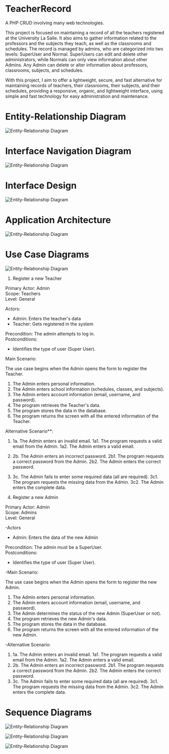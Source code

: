 # TeacherRecord
A PHP CRUD involving many web technologies.

This project is focused on maintaining a record of all the teachers registered at the University La Salle. It also aims to gather information related to the professors and the subjects they teach, as well as the classrooms and schedules. The record is managed by admins, who are categorized into two levels: SuperUser and Normal. SuperUsers can edit and delete other administrators, while Normals can only view information about other Admins. Any Admin can delete or alter information about professors, classrooms, subjects, and schedules.

With this project, I aim to offer a lightweight, secure, and fast alternative for maintaining records of teachers, their classrooms, their subjects, and their schedules, providing a responsive, organic, and lightweight interface, using simple and fast technology for easy administration and maintenance.

# Entity-Relationship Diagram

![Entity-Relationship Diagram](./readmedata/entitydiagram.png)

# Interface Navigation Diagram

![Entity-Relationship Diagram](./readmedata/navDiagram.png)

# Interface Design

![Entity-Relationship Diagram](./readmedata/viewDiagram.png)

# Application Architecture

![Entity-Relationship Diagram](./readmedata/appArq.png)

# Use Case Diagrams

![Entity-Relationship Diagram](./readmedata/UseCaselvl1.png)

1. Register a new Teacher

Primary Actor: Admin  
Scope: Teachers  
Level: General  

Actors:  
- Admin: Enters the teacher's data  
- Teacher: Gets registered in the system  

Precondition: The admin attempts to log in.  
Postconditions:  
- Identifies the type of user (Super User).

Main Scenario:

The use case begins when the Admin opens the form to register the Teacher.

1. The Admin enters personal information.
2. The Admin enters school information (schedules, classes, and subjects).
3. The Admin enters account information (email, username, and password).
4. The program retrieves the Teacher's data.
5. The program stores the data in the database.
6. The program returns the screen with all the entered information of the Teacher.

Alternative Scenario**:

1. 1a. The Admin enters an invalid email.
   1a1. The program requests a valid email from the Admin.
   1a2. The Admin enters a valid email.
2. 2b. The Admin enters an incorrect password.
   2b1. The program requests a correct password from the Admin.
   2b2. The Admin enters the correct password.
3. 3c. The Admin fails to enter some required data (all are required).
   3c1. The program requests the missing data from the Admin.
   3c2. The Admin enters the complete data.

2. Register a new Admin

Primary Actor: Admin  
Scope: Admins  
Level: General  

-Actors  
- Admin: Enters the data of the new Admin  

Precondition: The admin must be a SuperUser.  
Postconditions:  
- Identifies the type of user (Super User).

-Main Scenario:

The use case begins when the Admin opens the form to register the new Admin.

1. The Admin enters personal information.
2. The Admin enters account information (email, username, and password).
3. The Admin determines the status of the new Admin (SuperUser or not).
4. The program retrieves the new Admin's data.
5. The program stores the data in the database.
6. The program returns the screen with all the entered information of the new Admin.

-Alternative Scenario:

1. 1a. The Admin enters an invalid email.
   1a1. The program requests a valid email from the Admin.
   1a2. The Admin enters a valid email.
2. 2b. The Admin enters an incorrect password.
   2b1. The program requests a correct password from the Admin.
   2b2. The Admin enters the correct password.
3. 3c. The Admin fails to enter some required data (all are required).
   3c1. The program requests the missing data from the Admin.
   3c2. The Admin enters the complete data.


# Sequence Diagrams

![Entity-Relationship Diagram](./readmedata/seqDiag1.png)

![Entity-Relationship Diagram](./readmedata/seqDiag2.png)

![Entity-Relationship Diagram](./readmedata/seqDiag3.png)
